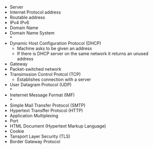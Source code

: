 * Server   
* Internet Protocol address   
* Routable address  
* IPv4 IPv6  
* Domain Name   
* Domain Name System  
	* 
* Dynamic Host Configuration Protocol (DHCP)  
	* Machine asks to be given an address   
	* If there is DHCP server on the same network it returns an unused address   
* Gateway   
* Packet-switched network  
* Transimssion Control Protcol (TCP)  
	* Establishes connection with a server  
* User Datagram Protocol (UDP)  
	*    
* Ineternet Message Format (IMF)  
	*    
* Simple Mail Transfer Protocol (SMTP)   
* Hypertext Transffer Protocol (HTTP)  
* Application Multiplexing  
* Port  
* HTML Document (Hypertext Markup Language)  
* Cookie 
* Tansport Layer Security (TLS)  
* Border Gateway Protocol 